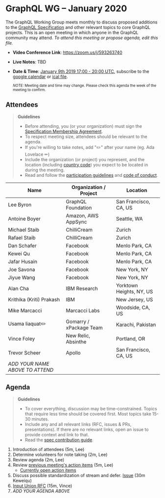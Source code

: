 # GraphQL WG – January 2020

The GraphQL Working Group meets monthly to discuss proposed additions to the
[GraphQL Specification](https://github.com/graphql/graphql-spec) and other
relevant topics to core GraphQL projects. This is an open meeting in which
anyone in the GraphQL community may attend. *To attend this meeting or propose
agenda, edit this file.*

- **Video Conference Link**: https://zoom.us/j/593263740
- **Live Notes**: TBD
- **Date & Time**: [January 9th 2019 17:00 - 20:00 UTC](https://www.timeanddate.com/worldclock/meetingdetails.html?year=2020&month=1&day=9&hour=17&min=0&sec=0&p1=224&p2=179&p3=136&p4=37&p5=239&p6=101&p7=152), subscribe to the [google calendar](https://calendar.google.com/calendar/embed?src=graphql.org_lc7llu5kovorb7dl1uo7c6h4ls%40group.calendar.google.com) or [ical file](https://calendar.google.com/calendar/ical/graphql.org_lc7llu5kovorb7dl1uo7c6h4ls%40group.calendar.google.com/public/basic.ics).

  <small>*NOTE:* Meeting date and time may change. Please check this agenda the week of the meeting to confirm.</small>


## Attendees

> **Guidelines**
> - Before attending, you (or your organization) must sign the [Specification Membership Agreement](https://github.com/graphql/foundation).
> - To respect meeting size, attendees should be relevant to the agenda.
> - If you're willing to take notes, add "✏️" after your name (eg. Ada Lovelace ✏)
> - Include the organization (or project) you represent, and the location (including [country code](https://en.wikipedia.org/wiki/List_of_ISO_3166_country_codes#Current_ISO_3166_country_codes)) you expect to be located in during the meeting.
> - Read and follow the [participation guidelines](https://github.com/graphql/graphql-wg#participation-guidelines) and [code of conduct](https://github.com/graphql/foundation/blob/master/CODE-OF-CONDUCT.md).

| Name                     | Organization / Project   | Location
| ------------------------ | ------------------------ | ------------------------
| Lee Byron                | GraphQL Foundation       | San Francisco, CA, US
| Antoine Boyer            | Amazon, AWS AppSync      | Seattle, WA
| Michael Staib            | ChilliCream              | Zurich
| Rafael Staib             | ChilliCream              | Zurich
| Dan Schafer              | Facebook                 | Menlo Park, CA
| Kewei Qu                 | Facebook                 | Menlo Park, CA
| Jafar Husain             | Facebook                 | Menlo Park, CA
| Joe Savona               | Facebook                 | New York, NY
| Jiyue Wang               | Facebook                 | New York, NY
| Alan Cha                 | IBM Research             | Yorktown Heights, NY, US
| Krithika (Kriti) Prakash | IBM                      | New Jersey, US
| Mike Marcacci            | Marcacci Labs            | Woodside, CA, US
| Usama liaquat✏️           | Gomarry / xPackage Team  | Karachi, Pakistan
| Vince Foley              | New Relic, Absinthe      | Portland, OR
| Trevor Scheer            | Apollo                   | San Francisco, CA, US
| *ADD YOUR NAME ABOVE TO ATTEND*


## Agenda

> **Guidelines**
> - To cover everything, discussion may be time-constrained. Topics that require less time should be covered first. Most topics take 15-30 minutes.
> - Include any and all relevant links (RFC, issues & PRs, presentations). If there are no relevant links, open an issue to provide context and link to that.
> - Read the [spec contribution guide](https://github.com/graphql/graphql-spec/blob/master/CONTRIBUTING.md).

<!--

Example agenda item:

1. Discuss moving the subscriptions proposal to stage 2 (30m, Lee)
   - [Subscriptions RFC](link.to/the-relevant/pr-or-issue-or-doc)
   - [GraphQL.js PR](github.link/to/the/project/pr)
   - [Another Relevant Link](youre.getting/the-idea.now)

-->

1. Introduction of attendees (5m, Lee)
1. Determine volunteers for note taking (2m, Lee)
1. Review agenda (2m, Lee)
1. Review [previous meeting's action items](../notes/2019-12-05.md#action-items) (5m, Lee)
   - [Currently open action items](https://github.com/graphql/graphql-wg/issues?q=is%3Aissue+is%3Aopen+label%3A%22Action+item+%3Aclapper%3A%22)
1. Discuss possible standardization of stream and defer. [Issue](https://github.com/graphql/graphql-wg/issues/329) (30m Keweiqu)
1. [Input Union RFC](https://github.com/graphql/graphql-spec/blob/master/rfcs/InputUnion.md) (15m, Vince)
1. *ADD YOUR AGENDA ABOVE*
